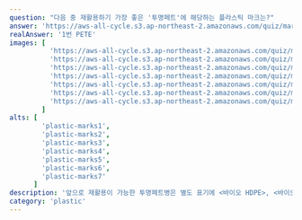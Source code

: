 ```yaml
---
question: "다음 중 재활용하기 가장 좋은 '투명페트'에 해당하는 플라스틱 마크는?"
answer: 'https://aws-all-cycle.s3.ap-northeast-2.amazonaws.com/quiz/mark1.png'
realAnswer: '1번 PETE'
images: [
          'https://aws-all-cycle.s3.ap-northeast-2.amazonaws.com/quiz/mark1.png',
          'https://aws-all-cycle.s3.ap-northeast-2.amazonaws.com/quiz/mark2.png',
          'https://aws-all-cycle.s3.ap-northeast-2.amazonaws.com/quiz/mark3.png',
          'https://aws-all-cycle.s3.ap-northeast-2.amazonaws.com/quiz/mark4.png',
          'https://aws-all-cycle.s3.ap-northeast-2.amazonaws.com/quiz/mark5.png',
          'https://aws-all-cycle.s3.ap-northeast-2.amazonaws.com/quiz/mark6.png',
          'https://aws-all-cycle.s3.ap-northeast-2.amazonaws.com/quiz/mark7.png',
        ]
alts: [
        'plastic-marks1',
        'plastic-marks2',
        'plastic-marks3',
        'plastic-marks4',
        'plastic-marks5',
        'plastic-marks6',
        'plastic-marks7'
      ]
description: '앞으로 재활용이 가능한 투명페트병은 별도 표기에 <바이오 HDPE>, <바이오 LDPE>, <바이오 PP>, <바이오 PS>로 표시된다고 하니 재활용하기 좀더 쉬워질 것 같습니다.'
category: 'plastic'
---
```

